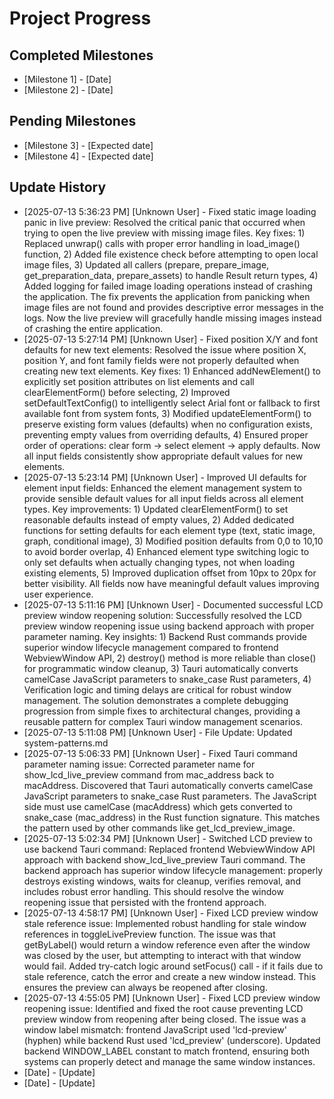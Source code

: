 # Project Progress

## Completed Milestones
- [Milestone 1] - [Date]
- [Milestone 2] - [Date]

## Pending Milestones
- [Milestone 3] - [Expected date]
- [Milestone 4] - [Expected date]

## Update History

- [2025-07-13 5:36:23 PM] [Unknown User] - Fixed static image loading panic in live preview: Resolved the critical panic that occurred when trying to open the live preview with missing image files. Key fixes: 1) Replaced unwrap() calls with proper error handling in load_image() function, 2) Added file existence check before attempting to open local image files, 3) Updated all callers (prepare, prepare_image, get_preparation_data, prepare_assets) to handle Result return types, 4) Added logging for failed image loading operations instead of crashing the application. The fix prevents the application from panicking when image files are not found and provides descriptive error messages in the logs. Now the live preview will gracefully handle missing images instead of crashing the entire application.
- [2025-07-13 5:27:14 PM] [Unknown User] - Fixed position X/Y and font defaults for new text elements: Resolved the issue where position X, position Y, and font family fields were not properly defaulted when creating new text elements. Key fixes: 1) Enhanced addNewElement() to explicitly set position attributes on list elements and call clearElementForm() before selecting, 2) Improved setDefaultTextConfig() to intelligently select Arial font or fallback to first available font from system fonts, 3) Modified updateElementForm() to preserve existing form values (defaults) when no configuration exists, preventing empty values from overriding defaults, 4) Ensured proper order of operations: clear form -> select element -> apply defaults. Now all input fields consistently show appropriate default values for new elements.
- [2025-07-13 5:23:14 PM] [Unknown User] - Improved UI defaults for element input fields: Enhanced the element management system to provide sensible default values for all input fields across all element types. Key improvements: 1) Updated clearElementForm() to set reasonable defaults instead of empty values, 2) Added dedicated functions for setting defaults for each element type (text, static image, graph, conditional image), 3) Modified position defaults from 0,0 to 10,10 to avoid border overlap, 4) Enhanced element type switching logic to only set defaults when actually changing types, not when loading existing elements, 5) Improved duplication offset from 10px to 20px for better visibility. All fields now have meaningful default values improving user experience.
- [2025-07-13 5:11:16 PM] [Unknown User] - Documented successful LCD preview window reopening solution: Successfully resolved the LCD preview window reopening issue using backend approach with proper parameter naming. Key insights: 1) Backend Rust commands provide superior window lifecycle management compared to frontend WebviewWindow API, 2) destroy() method is more reliable than close() for programmatic window cleanup, 3) Tauri automatically converts camelCase JavaScript parameters to snake_case Rust parameters, 4) Verification logic and timing delays are critical for robust window management. The solution demonstrates a complete debugging progression from simple fixes to architectural changes, providing a reusable pattern for complex Tauri window management scenarios.
- [2025-07-13 5:11:08 PM] [Unknown User] - File Update: Updated system-patterns.md
- [2025-07-13 5:06:33 PM] [Unknown User] - Fixed Tauri command parameter naming issue: Corrected parameter name for show_lcd_live_preview command from mac_address back to macAddress. Discovered that Tauri automatically converts camelCase JavaScript parameters to snake_case Rust parameters. The JavaScript side must use camelCase (macAddress) which gets converted to snake_case (mac_address) in the Rust function signature. This matches the pattern used by other commands like get_lcd_preview_image.
- [2025-07-13 5:02:34 PM] [Unknown User] - Switched LCD preview to use backend Tauri command: Replaced frontend WebviewWindow API approach with backend show_lcd_live_preview Tauri command. The backend approach has superior window lifecycle management: properly destroys existing windows, waits for cleanup, verifies removal, and includes robust error handling. This should resolve the window reopening issue that persisted with the frontend approach.
- [2025-07-13 4:58:17 PM] [Unknown User] - Fixed LCD preview window stale reference issue: Implemented robust handling for stale window references in toggleLivePreview function. The issue was that getByLabel() would return a window reference even after the window was closed by the user, but attempting to interact with that window would fail. Added try-catch logic around setFocus() call - if it fails due to stale reference, catch the error and create a new window instead. This ensures the preview can always be reopened after closing.
- [2025-07-13 4:55:05 PM] [Unknown User] - Fixed LCD preview window reopening issue: Identified and fixed the root cause preventing LCD preview window from reopening after being closed. The issue was a window label mismatch: frontend JavaScript used 'lcd-preview' (hyphen) while backend Rust used 'lcd_preview' (underscore). Updated backend WINDOW_LABEL constant to match frontend, ensuring both systems can properly detect and manage the same window instances.
- [Date] - [Update]
- [Date] - [Update]
